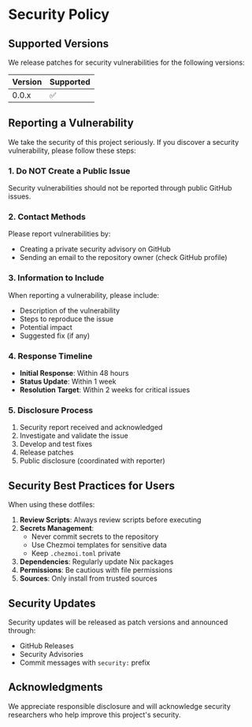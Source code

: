 # Security Policy

## Supported Versions

We release patches for security vulnerabilities for the following versions:

| Version | Supported          |
| ------- | ------------------ |
| 0.0.x   | :white_check_mark: |

## Reporting a Vulnerability

We take the security of this project seriously. If you discover a security vulnerability, please follow these steps:

### 1. Do NOT Create a Public Issue

Security vulnerabilities should not be reported through public GitHub issues.

### 2. Contact Methods

Please report vulnerabilities by:
- Creating a private security advisory on GitHub
- Sending an email to the repository owner (check GitHub profile)

### 3. Information to Include

When reporting a vulnerability, please include:
- Description of the vulnerability
- Steps to reproduce the issue
- Potential impact
- Suggested fix (if any)

### 4. Response Timeline

- **Initial Response**: Within 48 hours
- **Status Update**: Within 1 week
- **Resolution Target**: Within 2 weeks for critical issues

### 5. Disclosure Process

1. Security report received and acknowledged
2. Investigate and validate the issue
3. Develop and test fixes
4. Release patches
5. Public disclosure (coordinated with reporter)

## Security Best Practices for Users

When using these dotfiles:

1. **Review Scripts**: Always review scripts before executing
2. **Secrets Management**:
   - Never commit secrets to the repository
   - Use Chezmoi templates for sensitive data
   - Keep `.chezmoi.toml` private
3. **Dependencies**: Regularly update Nix packages
4. **Permissions**: Be cautious with file permissions
5. **Sources**: Only install from trusted sources

## Security Updates

Security updates will be released as patch versions and announced through:
- GitHub Releases
- Security Advisories
- Commit messages with `security:` prefix

## Acknowledgments

We appreciate responsible disclosure and will acknowledge security researchers who help improve this project's security.
